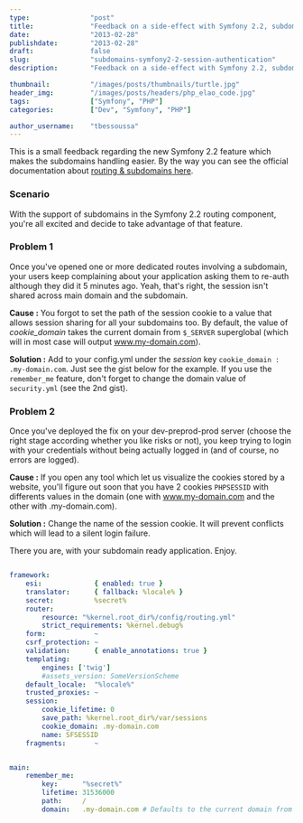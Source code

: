 ```yaml
---
type:               "post"
title:              "Feedback on a side-effect with Symfony 2.2, subdomains and sessions"
date:               "2013-02-28"
publishdate:        "2013-02-28"
draft:              false
slug:               "subdomains-symfony2-2-session-authentication"
description:        "Feedback on a side-effect with Symfony 2.2, subdomains and sessions"

thumbnail:          "/images/posts/thumbnails/turtle.jpg"
header_img:         "/images/posts/headers/php_elao_code.jpg"
tags:               ["Symfony", "PHP"]
categories:         ["Dev", "Symfony", "PHP"]

author_username:    "tbessoussa"
---
```


This is a small feedback regarding the new Symfony 2.2 feature which makes the subdomains handling easier. By the way you can see the official documentation about <a style="text-align: justify;" href="http://symfony.com/doc/master/components/routing/hostname_pattern.html" target="_blank">routing & subdomains here</a>.

### Scenario
With the support of subdomains in the Symfony 2.2 routing component, you're all excited and decide to take advantage of that feature.

### Problem 1
Once you've opened one or more dedicated routes involving a subdomain, your users keep complaining about your application asking them to re-auth although they did it 5 minutes ago. Yeah, that's right, the session isn't shared across main domain and the subdomain.

**Cause :** You forgot to set the path of the session cookie to a value that allows session sharing for all your subdomains too. By default, the value of *cookie_domain* takes the current domain from `$_SERVER` superglobal (which will in most case will output www.my-domain.com).

**Solution :** Add to your config.yml under the *session* key `cookie_domain : .my-domain.com`. Just see the gist below for the example. If you use the `remember_me` feature, don't forget to change the domain value of `security.yml` (see the 2nd gist).

### Problem 2
Once you've deployed the fix on your dev-preprod-prod server (choose the right stage according whether you like risks or not), you keep trying to login with your credentials without being actually logged in (and of course, no errors are logged).

**Cause :** If you open any tool which let us visualize the cookies stored by a website, you'll figure out soon that you have 2 cookies `PHPSESSID` with differents values in the domain (one with www.my-domain.com and the other with .my-domain.com).

**Solution :** Change the name of the session cookie. It will prevent conflicts which will lead to a silent login failure.

There you are, with your subdomain ready application. Enjoy.

```yaml

framework:
    esi:             { enabled: true }
    translator:      { fallback: %locale% }
    secret:          %secret%
    router:
        resource: "%kernel.root_dir%/config/routing.yml"
        strict_requirements: %kernel.debug%
    form:            ~
    csrf_protection: ~
    validation:      { enable_annotations: true }
    templating:
        engines: ['twig']
        #assets_version: SomeVersionScheme
    default_locale:  "%locale%"
    trusted_proxies: ~
    session:
        cookie_lifetime: 0
        save_path: %kernel.root_dir%/var/sessions
        cookie_domain: .my-domain.com
        name: SFSESSID
    fragments:       ~
```


```yaml

main:
    remember_me:
        key:      "%secret%"
        lifetime: 31536000
        path:     /
        domain:   .my-domain.com # Defaults to the current domain from $_SERVER
```
